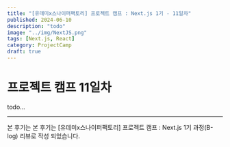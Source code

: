 ```yaml
---
title: "[유데미x스나이퍼팩토리] 프로젝트 캠프 : Next.js 1기 - 11일차"
published: 2024-06-10
description: "todo"
image: "../img/NextJS.png"
tags: [Next.js, React]
category: ProjectCamp
draft: true
---
```


# 프로젝트 캠프 11일차

todo...

---

본 후기는 본 후기는 [유데미x스나이퍼팩토리] 프로젝트 캠프 : Next.js 1기 과정(B-log) 리뷰로 작성 되었습니다.
